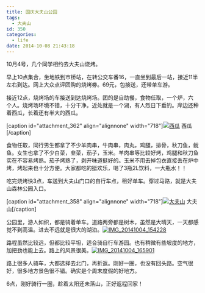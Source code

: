 ```yaml
---
title: 国庆大夫山公园
tags:
  - 大夫山
id: 350
categories:
  - life
date: 2014-10-08 21:43:18
---
```


10月4号，几个同学相约去大夫山烧烤。

早上10点集合，坐地铁到市桥站，在转公交车番16，一直坐到最后一站，接近11半左右到达。网上大众点评团购的烧烤劵。69元，包接送，还带单车游。

接近12点，烧烤场的车接送到达烧烤场。团的是自助餐，食物任取，一个炉，六个人。烧烤场环境不错，十分干净。近处就是一个湖，有人烈日下垂钓。岸边还种着西瓜，长着还有半大的西瓜。

[caption id="attachment_362" align="alignnone" width="718"][![西瓜](/images/2014/10/IMG_20141004_1353111-e1412775214392.jpg)](/images/2014/10/IMG_20141004_1353111-e1412775214392.jpg) 西瓜[/caption]

食物任取，同行男生都拿了不少羊肉串，牛肉串，肉丸，鸡腿，排骨，秋刀鱼，鱿鱼。女生也拿了不少白菜，韭菜，茄子，玉米。羊肉串等比较好烤，鸡腿和秋刀鱼实在不容易烤熟。茄子烤熟了，剥开味道挺好的。玉米不用去掉包衣直接丢在炉中烤，烤起来也十分方便。大家都吃的挺欢乐，喝了3瓶2L饮料，一大瓶水！！

吃完烧烤快3点，车送到大夫山门口的自行车点，租好单车。穿过马路，就是大夫山森林公园入口。

[caption id="attachment_358" align="alignnone" width="718"][![大夫山](/images/2014/10/IMG_20141004_174236-e1412775362545.jpg)](/images/2014/10/IMG_20141004_174236-e1412775362545.jpg) 大夫山[/caption]

公园里，游人如织，都是骑着单车。道路两旁都是树木，虽然是大晴天，一天都感觉不到高温。进去不远就是很大的湖泊。[![IMG_20141004_154228](/images/2014/10/IMG_20141004_154228-e1412775301147.jpg)](/images/2014/10/IMG_20141004_154228-e1412775301147.jpg)

路程虽然比较远，但都比较平坦，适合骑自行车游园。也有稍微有些坡度的地方，加把劲也能上去。路上的风景很美。[![IMG_20141004_165901](/images/2014/10/IMG_20141004_165901.jpg)](/images/2014/10/IMG_20141004_165901.jpg)

路上很多人骑车，大都选择去北门，再折返。刚好一圈，也没有回头路。空气很好，很多地方景色很不错。确实是个周末度假的好地方。

6点，刚好骑行一圈，趁着太阳还未落山，正好返程回家！